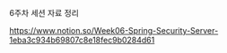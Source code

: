 
6주차 세션 자료 정리

https://www.notion.so/Week06-Spring-Security-Server-1eba3c934b69807c8e18fec9b0284d61

